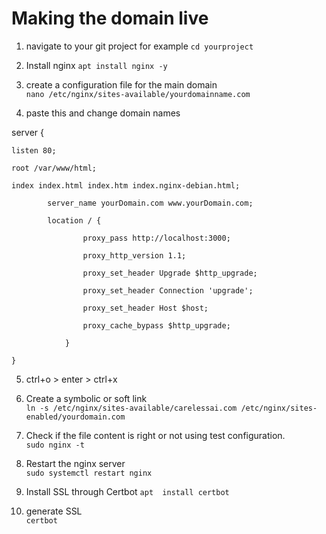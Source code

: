 # Making the domain live

1. navigate to your git project 
for example `cd yourproject`

2. Install nginx
`apt install nginx -y`

3. create a configuration file for the main domain  
`nano /etc/nginx/sites-available/yourdomainname.com`

4. paste this and change domain names

  server {

    listen 80;

    root /var/www/html;

    index index.html index.htm index.nginx-debian.html;

            server_name yourDomain.com www.yourDomain.com;

            location / {

                    proxy_pass http://localhost:3000;

                    proxy_http_version 1.1;

                    proxy_set_header Upgrade $http_upgrade;

                    proxy_set_header Connection 'upgrade';

                    proxy_set_header Host $host;

                    proxy_cache_bypass $http_upgrade;

                }

    }

5.  ctrl+o > enter > ctrl+x

6. Create a symbolic or soft link  
   `ln -s /etc/nginx/sites-available/carelessai.com /etc/nginx/sites-enabled/yourdomain.com`

7. Check if the file content is right or not using test configuration.  
 `sudo nginx -t`

8.  Restart the nginx server  
   `sudo systemctl restart nginx`

9.  Install SSL through Certbot
`apt  install certbot`

10. generate SSL  
  `certbot`
